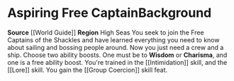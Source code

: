 ﻿---
ability: null
ability_boost: null
feat: null
id: '81'
name: Aspiring Free Captain
prerequisite: null
rarity: null
skill: null
source: '[[DATABASE/source/World Guide|World Guide]]'
subcategory: regional
trait: null
type: null

---
# Aspiring Free Captain<span class="item-type">Background</span>

**Source** [[World Guide]] 
**Region** High Seas
You seek to join the Free Captains of the Shackles and have learned everything you need to know about sailing and bossing people around. Now you just need a crew and a ship.
Choose two ability boosts. One must be to **Wisdom** or **Charisma**, and one is a free ability boost.
You're trained in the [[Intimidation]] skill, and the [[Lore]] skill. You gain the [[Group Coercion]] skill feat.